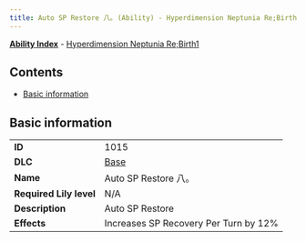 ```yaml
---
title: Auto SP Restore 八｡ (Ability) - Hyperdimension Neptunia Re;Birth1
---
```


[**Ability Index**](/neptunia/rb1/ability/index.html) - [Hyperdimension Neptunia Re;Birth1](/neptunia/rb1)

## Contents

- [Basic information](#basic-information)

## Basic information

|   |   |
| -- | -- |
| **ID** | 1015
**DLC** | [Base](/neptunia/rb1/dlc/1-base.html)
**Name** | Auto SP Restore 八｡
**Required Lily level** | N/A
**Description** | Auto SP Restore
**Effects** | Increases SP Recovery Per Turn by 12% |
